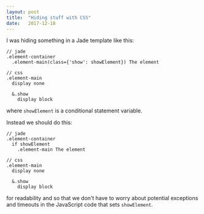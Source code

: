 ```yaml
---
layout: post
title:  "Hiding stuff with CSS"
date:   2017-12-18
---
```


I was hiding something in a Jade template like this:

```
// jade
.element-container
  .element-main(class={'show': showElement}) The element

// css
.element-main
  display none

  &.show
    display block
```

where `showElement` is a conditional statement variable.

Instead we should do this:

```
// jade
.element-container
  if showElement
    .element-main The element

// css
.element-main
  display none

  &.show
    display block
```

for readability and so that we don't have to worry about potential exceptions
and timeouts in the JavaScript code that sets `showElement`.
